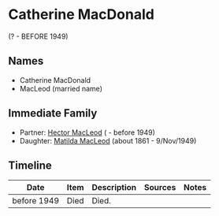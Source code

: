 ﻿---
layout: person
subject_key: i97950336
permalink: /people/i97950336
---

# Catherine MacDonald
(? - BEFORE 1949)

## Names

* Catherine MacDonald
* MacLeod (married name)

## Immediate Family

* Partner: [Hector MacLeod](./@28404010@-hector-macleod-b-d1949.md) ( - before 1949)
* Daughter: [Matilda MacLeod](./@31540392@-matilda-macleod-b1861-d1949-11-9.md) (about 1861 - 9/Nov/1949)

## Timeline

Date | Item | Description | Sources | Notes
---|---|---|---|---
before 1949 | Died | Died. |  | 

